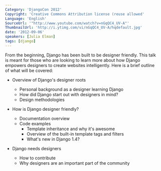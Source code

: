 ```yaml
---
Category: 'DjangoCon 2012'
Copyright: 'Creative Commons Attribution license (reuse allowed'
Language: 'English'
SourceUrl: '"http://www.youtube.com/watch?v=nGqQC4_UV-A"'
ThumbnailUrl: 'http://i.ytimg.com/vi/nGqQC4_UV-A/hqdefault.jpg'
date: '2012-09-06'
speakers: [Julia Elman]
tags: [django]
---
```

From the beginning, Django has been built to be designer friendly. This talk
is meant for those who are looking to learn more about how Django empowers
designers to create websites intelligently. Here is a brief outline of what
will be covered:

  * Overview of Django's designer roots
    * Personal background as a designer learning Django
    * How did Django start out with designers in mind?
    * Design methodologies
  * How is Django designer friendly?

    * Documentation overview
    * Code examples
      * Template inheritance and why it's awesome
      * Overview of the built-in template tags and filters
      * What's new in Django 1.4?
  * Django needs designers

    * How to contribute
    * Why designers are an important part of the community

